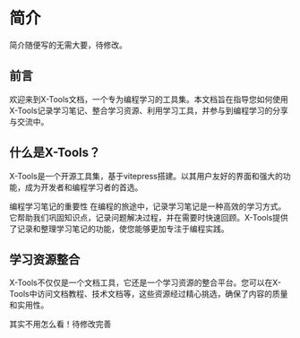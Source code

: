 # 简介

简介随便写的无需大要，待修改。

## 前言

欢迎来到X-Tools文档，一个专为编程学习的工具集。本文档旨在指导您如何使用X-Tools记录学习笔记、整合学习资源、利用学习工具，并参与到编程学习的分享与交流中。

## 什么是X-Tools？

X-Tools是一个开源工具集，基于vitepress搭建。以其用户友好的界面和强大的功能，成为开发者和编程学习者的首选。

编程学习笔记的重要性
在编程的旅途中，记录学习笔记是一种高效的学习方式。它帮助我们巩固知识点，记录问题解决过程，并在需要时快速回顾。X-Tools提供了记录和整理学习笔记的功能，使您能够更加专注于编程实践。

## 学习资源整合

X-Tools不仅仅是一个文档工具，它还是一个学习资源的整合平台。您可以在X-Tools中访问文档教程、技术文档等，这些资源经过精心挑选，确保了内容的质量和实用性。

其实不用怎么看！待修改完善
